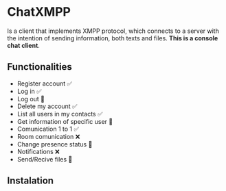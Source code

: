 # ChatXMPP

Is a client that implements XMPP protocol, which connects to a server with the intention of sending information, both texts and files. **This is a console chat client**.

## Functionalities 

* Register account                      :white_check_mark:
* Log in                                :white_check_mark:
* Log out                               :large_orange_diamond:
* Delete my account                     :white_check_mark:
* List all users in my contacts         :white_check_mark:
* Get information of specific user      :large_orange_diamond:
* Comunication 1 to 1                   :white_check_mark:
* Room comunication                     :x:
* Change presence status                :large_orange_diamond:
* Notifications                         :x:
* Send/Recive files                     :large_orange_diamond:


## Instalation



